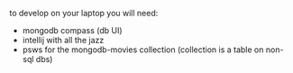 to develop on your laptop you will need:
- mongodb compass (db UI)
- intellij with all the jazz
- psws for the mongodb-movies collection (collection is a table on non-sql dbs)
